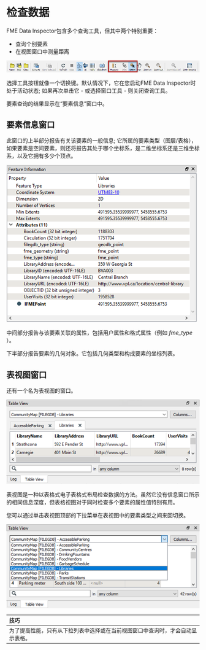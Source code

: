 # 检查数据

FME Data Inspector包含多个查询工具，但其中两个特别重要：

* 查询个别要素
* 在视图窗口中测量距离

![](./Images/Img1.036.DIQueryTools.png)

选择工具按钮就像一个切换键。默认情况下，它在您启动FME Data Inspector时处于活动状态; 如果再次单击它 - 或选择窗口工具 - 则关闭查询工具。

要素查询的结果显示在“要素信息”窗口中。

## 要素信息窗口

此窗口的上半部分报告有关该要素的一般信息; 它所属的要素类型（图层/表格），如果要素是空间要素，则还将报告其处于哪个坐标系，是二维坐标系还是三维坐标系，以及它拥有多少个顶点。

![](./Images/Img1.037.DataInspectorFeatureInformation.png)

中间部分报告与该要素关联的属性，包括用户属性和格式属性（例如 _fme\_type_ ）。

下半部分报告要素的几何对象。它包括几何类型和构成要素的坐标列表。

## 表视图窗口

还有一个名为表视图的窗口。

![](./Images/Img1.038.DataInspectorTableView.png)

表视图是一种以表格式电子表格式布局检查数据的方法。虽然它没有信息窗口所示的相同信息深度，但表格视图对于同时检查多个要素的属性值特别有用。

您可以通过单击表视图顶部的下拉菜单在表视图中的要素类型之间来回切换。

![](./Images/Img1.039.DataInspectorTableViewSwitch.png)

|  技巧 |
| :--- |
|  为了提高性能，只有从下拉列表中选择或在当前视图窗口中查询时，才会自动显示表格。 |
